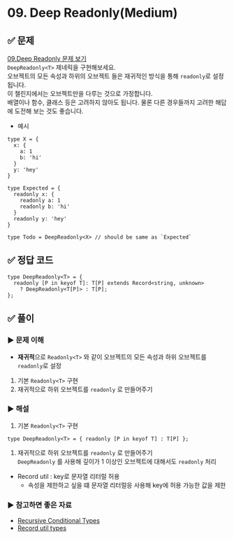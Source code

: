 # 09. Deep Readonly(Medium)

## ✅ 문제
[09.Deep Readonly 문제 보기](https://github.com/type-challenges/type-challenges/blob/main/questions/00009-medium-deep-readonly/README.md)     
`DeepReadonly<T>` 제네릭을 구현해보세요.     
오브젝트의 모든 속성과 하위의 오브젝트 들은 재귀적인 방식을 통해 `readonly`로 설정됩니다.     
이 챌린지에서는 오브젝트만을 다루는 것으로 가정합니다.     
배열이나 함수, 클래스 등은 고려하지 않아도 됩니다. 물론 다른 경우들까지 고려한 해답에 도전해 보는 것도 좋습니다.    

- 예시
```tsx
type X = { 
  x: { 
    a: 1
    b: 'hi'
  }
  y: 'hey'
}

type Expected = { 
  readonly x: { 
    readonly a: 1
    readonly b: 'hi'
  }
  readonly y: 'hey' 
}

type Todo = DeepReadonly<X> // should be same as `Expected`
```

## ✅ 정답 코드
```tsx
type DeepReadonly<T> = {
  readonly [P in keyof T]: T[P] extends Record<string, unknown>
    ? DeepReadonly<T[P]> : T[P]; 
};
```

## ✅ 풀이
### ▶️ 문제 이해
- **재귀적**으로 `Readonly<T>` 와 같이 오브젝트의 모든 속성과 하위 오브젝트를 `readonly`로 설정     
1. 기본 `Readonly<T>` 구현    
2. 재귀적으로 하위 오브젝트를 `readonly` 로 만들어주기     

### ▶️ 해설
1. 기본 `Readonly<T>` 구현    
```tsx
type DeepReadonly<T> = { readonly [P in keyof T] : T[P] };
```

1. 재귀적으로 하위 오브젝트를 `readonly` 로 만들어주기     
`DeepReadonly` 를 사용해 깊이가 1 이상인 오브젝트에 대해서도 `readonly` 처리     
- Record util : key로 문자열 리터럴 허용     
    - 속성을 제한하고 싶을 떄 문자열 리터럴응 사용해 key에 허용 가능한 값을 제한     

### ▶️ 참고하면 좋은 자료
- [Recursive Conditional Types](https://www.typescriptlang.org/docs/handbook/release-notes/typescript-4-1.html#recursive-conditional-types)
- [Record util types](https://developer-talk.tistory.com/296)
